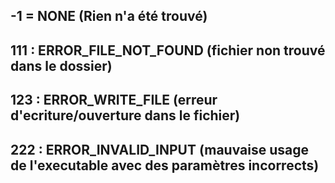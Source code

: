 ## -1 = NONE (Rien n'a été trouvé)
## 111 : ERROR_FILE_NOT_FOUND (fichier non trouvé dans le dossier)
## 123 : ERROR_WRITE_FILE (erreur d'ecriture/ouverture dans le fichier)
## 222 : ERROR_INVALID_INPUT (mauvaise usage de l'executable avec des paramètres incorrects)
